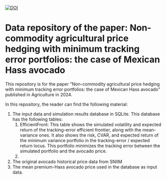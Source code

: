 [![DOI](https://zenodo.org/badge/860000452.svg)](https://zenodo.org/doi/10.5281/zenodo.13799060)
# Data repository of the paper: Non-commodity agricultural price hedging with minimum tracking error portfolios: the case of Mexican Hass avocado

This repository is for the paper "Non-commodity agricultural price hedging with minimum tracking error portfolios: the case of Mexican Hass avocado" published in Agriculture in 2024.

In this repository, the reader can find the following material:

1. The input data and simulation results database in SQLite. This database has the following tables:
   1. EfficientFront: This table shows the simulated volatility and expected return of the tracking-error efficient frontier, along with the mean-variance ones. It also shows the risk, CVAR, and expected return of the minimum variance portfolio in the tracking-error / expected return locus. This portfolio minimizes the tracking error between the simulated portfolio and the avocado price.
   2. 
3. The original avocado historical price data from SNIIM
4. The mean premium-Hass avocado price used in the database as input data.
